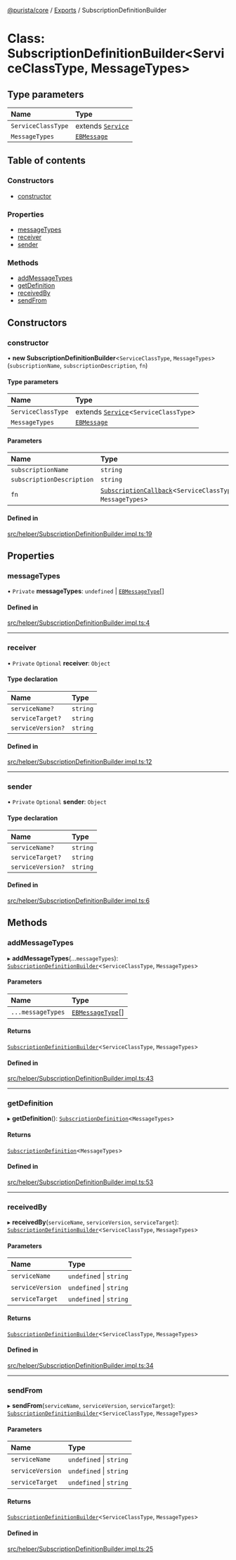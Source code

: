 [@purista/core](../README.md) / [Exports](../modules.md) / SubscriptionDefinitionBuilder

# Class: SubscriptionDefinitionBuilder<ServiceClassType, MessageTypes\>

## Type parameters

| Name | Type |
| :------ | :------ |
| `ServiceClassType` | extends [`Service`](Service.md) |
| `MessageTypes` | [`EBMessage`](../modules.md#ebmessage) |

## Table of contents

### Constructors

- [constructor](SubscriptionDefinitionBuilder.md#constructor)

### Properties

- [messageTypes](SubscriptionDefinitionBuilder.md#messagetypes)
- [receiver](SubscriptionDefinitionBuilder.md#receiver)
- [sender](SubscriptionDefinitionBuilder.md#sender)

### Methods

- [addMessageTypes](SubscriptionDefinitionBuilder.md#addmessagetypes)
- [getDefinition](SubscriptionDefinitionBuilder.md#getdefinition)
- [receivedBy](SubscriptionDefinitionBuilder.md#receivedby)
- [sendFrom](SubscriptionDefinitionBuilder.md#sendfrom)

## Constructors

### constructor

• **new SubscriptionDefinitionBuilder**<`ServiceClassType`, `MessageTypes`\>(`subscriptionName`, `subscriptionDescription`, `fn`)

#### Type parameters

| Name | Type |
| :------ | :------ |
| `ServiceClassType` | extends [`Service`](Service.md)<`ServiceClassType`\> |
| `MessageTypes` | [`EBMessage`](../modules.md#ebmessage) |

#### Parameters

| Name | Type |
| :------ | :------ |
| `subscriptionName` | `string` |
| `subscriptionDescription` | `string` |
| `fn` | [`SubscriptionCallback`](../modules.md#subscriptioncallback)<`ServiceClassType`, `MessageTypes`\> |

#### Defined in

[src/helper/SubscriptionDefinitionBuilder.impl.ts:19](https://github.com/sebastianwessel/purista/blob/c4dff4d/src/helper/SubscriptionDefinitionBuilder.impl.ts#L19)

## Properties

### messageTypes

• `Private` **messageTypes**: `undefined` \| [`EBMessageType`](../enums/EBMessageType.md)[]

#### Defined in

[src/helper/SubscriptionDefinitionBuilder.impl.ts:4](https://github.com/sebastianwessel/purista/blob/c4dff4d/src/helper/SubscriptionDefinitionBuilder.impl.ts#L4)

___

### receiver

• `Private` `Optional` **receiver**: `Object`

#### Type declaration

| Name | Type |
| :------ | :------ |
| `serviceName?` | `string` |
| `serviceTarget?` | `string` |
| `serviceVersion?` | `string` |

#### Defined in

[src/helper/SubscriptionDefinitionBuilder.impl.ts:12](https://github.com/sebastianwessel/purista/blob/c4dff4d/src/helper/SubscriptionDefinitionBuilder.impl.ts#L12)

___

### sender

• `Private` `Optional` **sender**: `Object`

#### Type declaration

| Name | Type |
| :------ | :------ |
| `serviceName?` | `string` |
| `serviceTarget?` | `string` |
| `serviceVersion?` | `string` |

#### Defined in

[src/helper/SubscriptionDefinitionBuilder.impl.ts:6](https://github.com/sebastianwessel/purista/blob/c4dff4d/src/helper/SubscriptionDefinitionBuilder.impl.ts#L6)

## Methods

### addMessageTypes

▸ **addMessageTypes**(...`messageTypes`): [`SubscriptionDefinitionBuilder`](SubscriptionDefinitionBuilder.md)<`ServiceClassType`, `MessageTypes`\>

#### Parameters

| Name | Type |
| :------ | :------ |
| `...messageTypes` | [`EBMessageType`](../enums/EBMessageType.md)[] |

#### Returns

[`SubscriptionDefinitionBuilder`](SubscriptionDefinitionBuilder.md)<`ServiceClassType`, `MessageTypes`\>

#### Defined in

[src/helper/SubscriptionDefinitionBuilder.impl.ts:43](https://github.com/sebastianwessel/purista/blob/c4dff4d/src/helper/SubscriptionDefinitionBuilder.impl.ts#L43)

___

### getDefinition

▸ **getDefinition**(): [`SubscriptionDefinition`](../modules.md#subscriptiondefinition)<`MessageTypes`\>

#### Returns

[`SubscriptionDefinition`](../modules.md#subscriptiondefinition)<`MessageTypes`\>

#### Defined in

[src/helper/SubscriptionDefinitionBuilder.impl.ts:53](https://github.com/sebastianwessel/purista/blob/c4dff4d/src/helper/SubscriptionDefinitionBuilder.impl.ts#L53)

___

### receivedBy

▸ **receivedBy**(`serviceName`, `serviceVersion`, `serviceTarget`): [`SubscriptionDefinitionBuilder`](SubscriptionDefinitionBuilder.md)<`ServiceClassType`, `MessageTypes`\>

#### Parameters

| Name | Type |
| :------ | :------ |
| `serviceName` | `undefined` \| `string` |
| `serviceVersion` | `undefined` \| `string` |
| `serviceTarget` | `undefined` \| `string` |

#### Returns

[`SubscriptionDefinitionBuilder`](SubscriptionDefinitionBuilder.md)<`ServiceClassType`, `MessageTypes`\>

#### Defined in

[src/helper/SubscriptionDefinitionBuilder.impl.ts:34](https://github.com/sebastianwessel/purista/blob/c4dff4d/src/helper/SubscriptionDefinitionBuilder.impl.ts#L34)

___

### sendFrom

▸ **sendFrom**(`serviceName`, `serviceVersion`, `serviceTarget`): [`SubscriptionDefinitionBuilder`](SubscriptionDefinitionBuilder.md)<`ServiceClassType`, `MessageTypes`\>

#### Parameters

| Name | Type |
| :------ | :------ |
| `serviceName` | `undefined` \| `string` |
| `serviceVersion` | `undefined` \| `string` |
| `serviceTarget` | `undefined` \| `string` |

#### Returns

[`SubscriptionDefinitionBuilder`](SubscriptionDefinitionBuilder.md)<`ServiceClassType`, `MessageTypes`\>

#### Defined in

[src/helper/SubscriptionDefinitionBuilder.impl.ts:25](https://github.com/sebastianwessel/purista/blob/c4dff4d/src/helper/SubscriptionDefinitionBuilder.impl.ts#L25)
